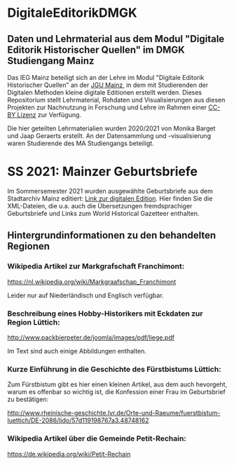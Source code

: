 # DigitaleEditorikDMGK
## Daten und Lehrmaterial aus dem Modul "Digitale Editorik Historischer Quellen" im DMGK Studiengang Mainz

Das IEG Mainz beteiligt sich an der Lehre im Modul "Digitale Editorik Historischer Quellen" an der <a href="https://www.digitale-methodik.uni-mainz.de/">JGU Mainz</a>, in dem mit Studierenden der Digitalen Methoden kleine digitale Editionen erstellt werden. Dieses Repositorium stellt Lehrmaterial, Rohdaten und Visualisierungen aus diesen Projekten zur Nachnutzung in Forschung und Lehre im Rahmen einer <a href="https://creativecommons.org/licenses/by/2.0/">CC-BY Lizenz</a> zur Verfügung.

Die hier geteilten Lehrmaterialien wurden 2020/2021 von Monika Barget und Jaap Geraerts erstellt. An der Datensammlung und -visualisierung waren Studierende des MA Studiengangs beteiligt. 

# SS 2021: Mainzer Geburtsbriefe

Im Sommersemester 2021 wurden ausgewählte Geburtsbriefe aus dem Stadtarchiv Mainz editiert: <a href="https://teaching-dhlab.pages.gitlab.rlp.net/geburtsbriefemainz/home/">Link zur digitalen Edition</a>. Hier finden Sie die XML-Dateien, die u.a. auch die Übersetzungen fremdsprachiger Geburtsbriefe und Links zum World Historical Gazetteer enthalten. 

## Hintergrundinformationen zu den behandelten Regionen

### Wikipedia Artikel zur Markgrafschaft Franchimont:

https://nl.wikipedia.org/wiki/Markgraafschap_Franchimont

Leider nur auf Niederländisch und Englisch verfügbar.

### Beschreibung eines Hobby-Historikers mit Eckdaten zur Region Lüttich:

http://www.packbierpeter.de/joomla/images/pdf/liege.pdf

Im Text sind auch einige Abbildungen enthalten.

### Kurze Einführung in die Geschichte des Fürstbistums Lüttich:

Zum Fürstbistum gibt es hier einen kleinen Artikel, aus dem auch hevorgeht, warum es offenbar so wichtig ist, die Konfession einer Frau im Geburtsbrief zu bestätigen:

http://www.rheinische-geschichte.lvr.de/Orte-und-Raeume/fuerstbistum-luettich/DE-2086/lido/57d119198767a3.48748162

### Wikipedia Artikel über die Gemeinde Petit-Rechain:

https://de.wikipedia.org/wiki/Petit-Rechain

